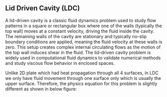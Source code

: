 ## Lid Driven Cavity (LDC)
A lid-driven cavity is a classic fluid dynamics problem used to study flow patterns in a square or rectangular box where one of the walls (typically the top wall) moves at a constant velocity, driving the fluid inside the cavity. The remaining walls of the cavity are stationary and typically no-slip boundary conditions are applied, meaning the fluid velocity at these walls is zero. This setup creates complex internal circulating flows as the motion of the top wall induces shear in the fluid. The lid-driven cavity problem is widely used in computational fluid dynamics to validate numerical methods and study viscous flow behavior in enclosed spaces.  

Unlike 2D plate which had heat propagation through all 4 surfaces, in LDC we only have fluid movement through one surface only which is usually the upper surface. Therefore, the physics equation for this problem is slightly different as shown in below figure:  

